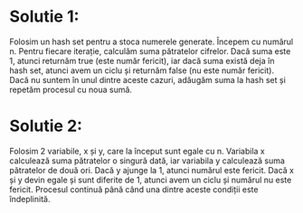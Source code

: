 # Solutie 1:
Folosim un hash set pentru a stoca numerele generate. Începem cu numărul n. Pentru fiecare iterație, calculăm suma pătratelor cifrelor. Dacă suma este 1, atunci returnăm true (este număr fericit), iar dacă suma există deja în hash set, atunci avem un ciclu și returnăm false (nu este număr fericit). Dacă nu suntem în unul dintre aceste cazuri, adăugăm suma la hash set și repetăm procesul cu noua sumă.

# Solutie 2:
Folosim 2 variabile, x și y, care la început sunt egale cu n. Variabila x calculează suma pătratelor o singură dată, iar variabila y calculează suma pătratelor de două ori. Dacă y ajunge la 1, atunci numărul este fericit. Dacă x și y devin egale și sunt diferite de 1, atunci avem un ciclu și numărul nu este fericit. Procesul continuă până când una dintre aceste condiții este îndeplinită.
